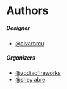 # Authors
##### Designer
* [@alvarorcu](https://github.com/alvarorcu)

##### Organizers
* [@zodiacfireworks](https://github.com/zodiacfireworks)
* [@sheylabre](https://github.com/sheylabre)
